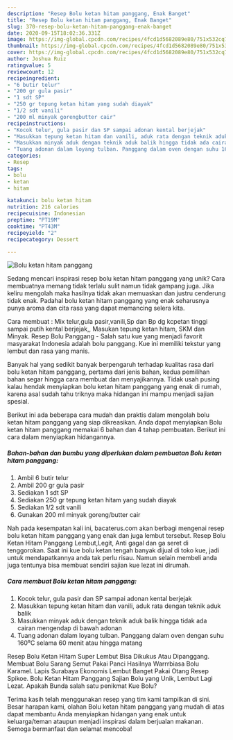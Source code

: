 ```yaml
---
description: "Resep Bolu ketan hitam panggang, Enak Banget"
title: "Resep Bolu ketan hitam panggang, Enak Banget"
slug: 370-resep-bolu-ketan-hitam-panggang-enak-banget
date: 2020-09-15T18:02:36.331Z
image: https://img-global.cpcdn.com/recipes/4fcd1d5682089e80/751x532cq70/bolu-ketan-hitam-panggang-foto-resep-utama.jpg
thumbnail: https://img-global.cpcdn.com/recipes/4fcd1d5682089e80/751x532cq70/bolu-ketan-hitam-panggang-foto-resep-utama.jpg
cover: https://img-global.cpcdn.com/recipes/4fcd1d5682089e80/751x532cq70/bolu-ketan-hitam-panggang-foto-resep-utama.jpg
author: Joshua Ruiz
ratingvalue: 5
reviewcount: 12
recipeingredient:
- "6 butir telur"
- "200 gr gula pasir"
- "1 sdt SP"
- "250 gr tepung ketan hitam yang sudah diayak"
- "1/2 sdt vanili"
- "200 ml minyak gorengbutter cair"
recipeinstructions:
- "Kocok telur, gula pasir dan SP sampai adonan kental berjejak"
- "Masukkan tepung ketan hitam dan vanili, aduk rata dengan teknik aduk balik"
- "Masukkan minyak aduk dengan teknik aduk balik hingga tidak ada cairan mengendap di bawah adonan"
- "Tuang adonan dalam loyang tulban. Panggang dalam oven dengan suhu 160⁰C selama 60 menit atau hingga matang"
categories:
- Resep
tags:
- bolu
- ketan
- hitam

katakunci: bolu ketan hitam 
nutrition: 216 calories
recipecuisine: Indonesian
preptime: "PT19M"
cooktime: "PT43M"
recipeyield: "2"
recipecategory: Dessert

---
```



![Bolu ketan hitam panggang](https://img-global.cpcdn.com/recipes/4fcd1d5682089e80/751x532cq70/bolu-ketan-hitam-panggang-foto-resep-utama.jpg)

Sedang mencari inspirasi resep bolu ketan hitam panggang yang unik? Cara membuatnya memang tidak terlalu sulit namun tidak gampang juga. Jika keliru mengolah maka hasilnya tidak akan memuaskan dan justru cenderung tidak enak. Padahal bolu ketan hitam panggang yang enak seharusnya punya aroma dan cita rasa yang dapat memancing selera kita.

Cara membuat : Mix telur,gula pasir,vanili,Sp dan Bp dg kcpetan tinggi sampai putih kental berjejak,, Masukan tepung ketan hitam, SKM dan Minyak. Resep Bolu Panggang - Salah satu kue yang menjadi favorit masyarakat Indonesia adalah bolu panggang. Kue ini memiliki tekstur yang lembut dan rasa yang manis.

Banyak hal yang sedikit banyak berpengaruh terhadap kualitas rasa dari bolu ketan hitam panggang, pertama dari jenis bahan, kedua pemilihan bahan segar hingga cara membuat dan menyajikannya. Tidak usah pusing kalau hendak menyiapkan bolu ketan hitam panggang yang enak di rumah, karena asal sudah tahu triknya maka hidangan ini mampu menjadi sajian spesial.


Berikut ini ada beberapa cara mudah dan praktis dalam mengolah bolu ketan hitam panggang yang siap dikreasikan. Anda dapat menyiapkan Bolu ketan hitam panggang memakai 6 bahan dan 4 tahap pembuatan. Berikut ini cara dalam menyiapkan hidangannya.

<!--inarticleads1-->

##### Bahan-bahan dan bumbu yang diperlukan dalam pembuatan Bolu ketan hitam panggang:

1. Ambil 6 butir telur
1. Ambil 200 gr gula pasir
1. Sediakan 1 sdt SP
1. Sediakan 250 gr tepung ketan hitam yang sudah diayak
1. Sediakan 1/2 sdt vanili
1. Gunakan 200 ml minyak goreng/butter cair


Nah pada kesempatan kali ini, bacaterus.com akan berbagi mengenai resep bolu ketan hitam panggang yang enak dan juga lembut tersebut. Resep Bolu Ketan Hitam Panggang Lembut,Legit, Anti gagal dan ga seret di tenggorokan. Saat ini kue bolu ketan tengah banyak dijual di toko kue, jadi untuk mendapatkannya anda tak perlu risau. Namun selain membeli anda juga tentunya bisa membuat sendiri sajian kue lezat ini dirumah. 

<!--inarticleads2-->

##### Cara membuat Bolu ketan hitam panggang:

1. Kocok telur, gula pasir dan SP sampai adonan kental berjejak
1. Masukkan tepung ketan hitam dan vanili, aduk rata dengan teknik aduk balik
1. Masukkan minyak aduk dengan teknik aduk balik hingga tidak ada cairan mengendap di bawah adonan
1. Tuang adonan dalam loyang tulban. Panggang dalam oven dengan suhu 160⁰C selama 60 menit atau hingga matang


Resep Bolu Ketan Hitam Super Lembut Bisa Dikukus Atau Dipanggang. Membuat Bolu Sarang Semut Pakai Panci Hasilnya Warrrbiasa Bolu Karamel. Lapis Surabaya Ekonomis Lembut Banget Pakai Otang Resep Spikoe. Bolu Ketan Hitam Panggang Sajian Bolu yang Unik, Lembut Lagi Lezat. Apakah Bunda salah satu penikmat Kue Bolu? 

Terima kasih telah menggunakan resep yang tim kami tampilkan di sini. Besar harapan kami, olahan Bolu ketan hitam panggang yang mudah di atas dapat membantu Anda menyiapkan hidangan yang enak untuk keluarga/teman ataupun menjadi inspirasi dalam berjualan makanan. Semoga bermanfaat dan selamat mencoba!
